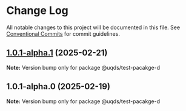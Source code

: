 # Change Log

All notable changes to this project will be documented in this file.
See [Conventional Commits](https://conventionalcommits.org) for commit guidelines.

## [1.0.1-alpha.1](https://github.com/uq-its-ss/design-system-test/compare/@uqds/test-pacakge-d@1.0.1-alpha.0...@uqds/test-pacakge-d@1.0.1-alpha.1) (2025-02-21)

**Note:** Version bump only for package @uqds/test-pacakge-d





## 1.0.1-alpha.0 (2025-02-19)

**Note:** Version bump only for package @uqds/test-pacakge-d
